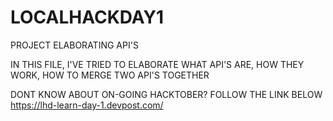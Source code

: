 # LOCALHACKDAY1
PROJECT ELABORATING API'S

IN THIS FILE, I'VE TRIED TO ELABORATE WHAT API'S ARE, HOW THEY WORK, HOW TO MERGE TWO API'S TOGETHER

DONT KNOW ABOUT ON-GOING HACKTOBER? FOLLOW THE LINK BELOW
https://lhd-learn-day-1.devpost.com/
